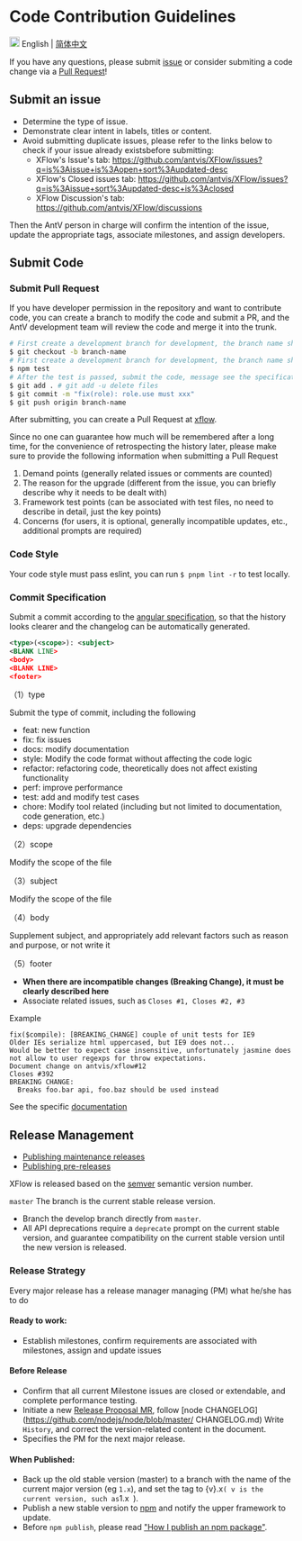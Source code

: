 # Code Contribution Guidelines

<img src="https://gw.alipayobjects.com/zos/antfincdn/R8sN%24GNdh6/language.svg" width="18"> English | [简体中文](./CONTRIBUTING.zh-CN.md)

If you have any questions, please submit [issue](https://github.com/antvis/xflow/issues) or consider submiting a code change via a [Pull Request](https://github.com/antvis/xflow/pulls)!

## Submit an issue

- Determine the type of issue.
- Demonstrate clear intent in labels, titles or content.
- Avoid submitting duplicate issues, please refer to the links below to check if your issue already existsbefore submitting:
  - XFlow's Issue's tab: https://github.com/antvis/XFlow/issues?q=is%3Aissue+is%3Aopen+sort%3Aupdated-desc
  - XFlow's Closed issues tab: https://github.com/antvis/XFlow/issues?q=is%3Aissue+sort%3Aupdated-desc+is%3Aclosed
  - XFlow Discussion's tab: https://github.com/antvis/XFlow/discussions

Then the AntV person in charge will confirm the intention of the issue, update the appropriate tags, associate milestones, and assign developers.

## Submit Code

### Submit Pull Request

If you have developer permission in the repository and want to contribute code, you can create a branch to modify the code and submit a PR, and the AntV development team will review the code and merge it into the trunk.

```bash
# First create a development branch for development, the branch name should have meaning, avoid using update, tmp and the like
$ git checkout -b branch-name
# First create a development branch for development, the branch name should have meaning, avoid using update, tmp and the like
$ npm test
# After the test is passed, submit the code, message see the specification below
$ git add . # git add -u delete files
$ git commit -m "fix(role): role.use must xxx"
$ git push origin branch-name
```

After submitting, you can create a Pull Request at [xflow](https://github.com/antvis/xflow/pulls).

Since no one can guarantee how much will be remembered after a long time, for the convenience of retrospecting the history later, please make sure to provide the following information when submitting a Pull Request

1. Demand points (generally related issues or comments are counted)
2. The reason for the upgrade (different from the issue, you can briefly describe why it needs to be dealt with)
3. Framework test points (can be associated with test files, no need to describe in detail, just the key points)
4. Concerns (for users, it is optional, generally incompatible updates, etc., additional prompts are required)

### Code Style

Your code style must pass eslint, you can run `$ pnpm lint -r` to test locally.

### Commit Specification

Submit a commit according to the [angular specification](https://github.com/angular/angular.js/blob/master/CONTRIBUTING.md#commit-message-format), so that the history looks clearer and the changelog can be automatically generated.

```xml
<type>(<scope>): <subject>
<BLANK LINE>
<body>
<BLANK LINE>
<footer>
```

（1）type

Submit the type of commit, including the following

- feat: new function
- fix: fix issues
- docs: modify documentation
- style: Modify the code format without affecting the code logic
- refactor: refactoring code, theoretically does not affect existing functionality
- perf: improve performance
- test: add and modify test cases
- chore: Modify tool related (including but not limited to documentation, code generation, etc.)
- deps: upgrade dependencies

（2）scope

Modify the scope of the file

（3）subject

Modify the scope of the file

（4）body

Supplement subject, and appropriately add relevant factors such as reason and purpose, or not write it

（5）footer

- **When there are incompatible changes (Breaking Change), it must be clearly described here**
- Associate related issues, such as `Closes #1, Closes #2, #3`

Example

```
fix($compile): [BREAKING_CHANGE] couple of unit tests for IE9
Older IEs serialize html uppercased, but IE9 does not...
Would be better to expect case insensitive, unfortunately jasmine does
not allow to user regexps for throw expectations.
Document change on antvis/xflow#12
Closes #392
BREAKING CHANGE:
  Breaks foo.bar api, foo.baz should be used instead
```

See the specific [documentation](https://docs.google.com/document/d/1QrDFcIiPjSLDn3EL15IJygNPiHORgU1_OOAqWjiDU5Y/edit)

## Release Management

- [Publishing maintenance releases](https://github.com/semantic-release/semantic-release/blob/master/docs/recipes/maintenance-releases.md)
- [Publishing pre-releases](https://github.com/semantic-release/semantic-release/blob/master/docs/recipes/pre-releases.md)

XFlow is released based on the [semver](http://semver.org/lang/zh-CN/) semantic version number.

`master` The branch is the current stable release version.

- Branch the develop branch directly from `master`.
- All API deprecations require a `deprecate` prompt on the current stable version, and guarantee compatibility on the current stable version until the new version is released.

### Release Strategy

Every major release has a release manager managing (PM) what he/she has to do

#### Ready to work:

- Establish milestones, confirm requirements are associated with milestones, assign and update issues

#### Before Release

- Confirm that all current Milestone issues are closed or extendable, and complete performance testing.
- Initiate a new [Release Proposal MR](https://github.com/nodejs/node/pull/4181), follow [node CHANGELOG](https://github.com/nodejs/node/blob/master/ CHANGELOG.md) Write `History`, and correct the version-related content in the document.
- Specifies the PM for the next major release.

#### When Published:

- Back up the old stable version (master) to a branch with the name of the current major version (eg `1.x`), and set the tag to {v}.x`( v is the current version, such as`1.x` `).
- Publish a new stable version to [npm](http://npmjs.com) and notify the upper framework to update.
- Before `npm publish`, please read ["How I publish an npm package"](https://fengmk2.com/blog/2016/how-i-publish-a-npm-package).
